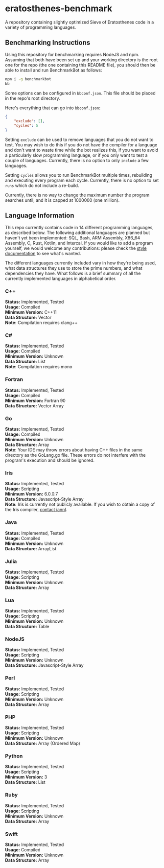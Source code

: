 # eratosthenes-benchmark
A repository containing slightly optimized Sieve of Eratosthenes code in a variety of programming languages.

## Benchmarking Instructions

Using this repository for benchmarking requires NodeJS and npm. Assuming that both have been set up and your working directory is the root one for the repo (the one containing this README file), you should then be able to install and run BenchmarkBot as follows:
```bash
npm i -g benchmarkbot
bb
```

Some options can be configured in `bbconf.json`. This file should be placed in the repo's root directory.

Here's everything that can go into `bbconf.json`:

```json
{
	"exclude": [],
	"cycles": 5
}
```

Setting `exclude` can be used to remove languages that you do not want to test. You may wish to do this if you do not have the compiler for a language and don't want to waste time while the bot realizes this, if you want to avoid a particularly slow programming language, or if you only want to test a couple of languages. Currently, there is no option to only `include` a few languages.

Setting `cycles` allows you to run BenchmarkBot multiple times, rebuilding and executing every program each cycle. Currently, there is no option to set `runs` which do not include a re-build.

Currently, there is no way to change the maximum number the program searches until, and it is capped at 1000000 (one million).

## Language Information

This repo currently contains code in 14 different programming languages, as described below. The following additional languages are planned but haven't yet been implemented: SQL, Bash, ARM Assembly, X86_64 Assembly, C, Rust, Kotlin, and Intercal. If you would like to add a program yourself, we would welcome any contributions: please check the [style documentation](docs) to see what's wanted.

The different languages currently included vary in how they're being used, what data structures they use to store the prime numbers, and what dependencies they have. What follows is a brief summary of all the currently implemented languages in alphabetical order.

### C++
**Status:** Implemented, Tested  
**Usage:** Compiled  
**Minimum Version:** C++11  
**Data Structure:** Vector  
**Note:** Compilation requires clang++  

### C#
**Status:** Implemented, Tested  
**Usage:** Compiled  
**Minimum Version:** Unknown  
**Data Structure:** List  
**Note:** Compilation requires mono   

### Fortran
**Status:** Implemented, Tested  
**Usage:** Compiled  
**Minimum Version:** Fortran 90  
**Data Structure:** Vector Array  

### Go
**Status:** Implemented, Tested  
**Usage:** Compiled  
**Minimum Version:** Unknown  
**Data Structure:** Array  
**Note:** Your IDE may throw errors about having C++ files in the same directory as the GoLang.go file. These errors do not interfere with the program's execution and should be ignored.  

### Iris
**Status:** Implemented, Tested  
**Usage:** Scripting  
**Minimum Version:** 6.0.0.7  
**Data Structure:** Javascript-Style Array  
**Note:** Iris is currently not publicly available. If you wish to obtain a copy of the Iris compiler, [contact iannl](https://iannl.com/links/).  

### Java
**Status:** Implemented, Tested  
**Usage:** Compiled  
**Minimum Version:** Unknown  
**Data Structure:** ArrayList  

### Julia
**Status:** Implemented, Tested  
**Usage:** Scripting  
**Minimum Version:** Unknown  
**Data Structure:** Array  

### Lua
**Status:** Implemented, Tested  
**Usage:** Scripting  
**Minimum Version:** Unknown  
**Data Structure:** Table  

### NodeJS
**Status:** Implemented, Tested  
**Usage:** Scripting  
**Minimum Version:** Unknown  
**Data Structure:** Javascript-Style Array  

### Perl
**Status:** Implemented, Tested  
**Usage:** Scripting  
**Minimum Version:** Unknown  
**Data Structure:** Array  

### PHP
**Status:** Implemented, Tested  
**Usage:** Scripting  
**Minimum Version:** Unknown  
**Data Structure:** Array (Ordered Map)  

### Python
**Status:** Implemented, Tested  
**Usage:** Scripting  
**Minimum Version:** 3  
**Data Structure:** List  

### Ruby
**Status:** Implemented, Tested  
**Usage:** Scripting  
**Minimum Version:** Unknown  
**Data Structure:** Array  

### Swift
**Status:** Implemented, Tested  
**Usage:** Compiled  
**Minimum Version:** Unknown  
**Data Structure:** Array  
